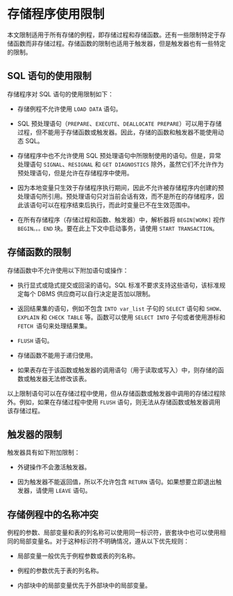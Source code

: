 # 存储程序使用限制 

本文限制适用于所有存储的例程，即存储过程和存储函数。还有一些限制特定于存储函数而非存储过程。存储函数的限制也适用于触发器，但是触发器也有一些特定的限制。

## SQL 语句的使用限制 

存储程序对 SQL 语句的使用限制如下：

* 存储例程不允许使用 `LOAD DATA` 语句。

* SQL 预处理语句（`PREPARE`、`EXECUTE`、`DEALLOCATE PREPARE`）可以用于存储过程，但不能用于存储函数或触发器。因此，存储的函数和触发器不能使用动态 SQL。

* 存储程序中也不允许使用 SQL 预处理语句中所限制使用的语句。但是，异常处理语句 `SIGNAL`、`RESIGNAL` 和 `GET DIAGNOSTICS` 除外，虽然它们不允许作为预处理语句，但是允许在存储程序中使用。

* 因为本地变量只生效于存储程序执行期间，因此不允许被存储程序内创建的预处理语句所引用。预处理语句只对当前会话有效，而不是所在的存储程序，因此该语句可以在程序结束后执行，而此时变量已不在生效范围中。

* 在所有存储程序（存储过程和函数、触发器）中，解析器将 `BEGIN[WORK]` 视作 `BEGIN。。。END` 块。要在此上下文中启动事务，请使用 `START TRANSACTION`。


## 存储函数的限制 

存储函数中不允许使用以下附加语句或操作：

* 执行显式或隐式提交或回滚的语句。SQL 标准不要求支持这些语句，该标准规定每个 DBMS 供应商可以自行决定是否加以限制。 

* 返回结果集的语句，例如不包含 `INTO var_list` 子句的 `SELECT` 语句和 `SHOW`、`EXPLAIN` 和 `CHECK TABLE` 等。函数可以使用 `SELECT INTO` 子句或者使用游标和 `FETCH `语句来处理结果集。

* `FLUSH` 语句。

* 存储函数不能用于递归使用。

* 如果表存在于该函数或触发器的调用语句（用于读取或写入）中，则存储的函数或触发器无法修改该表。

以上限制语句可以在存储过程中使用，但从存储函数或触发器中调用的存储过程除外。例如，如果在存储过程中使用 `FLUSH` 语句，则无法从存储函数或触发器调用该存储过程。

## 触发器的限制 

触发器具有如下附加限制：

* 外键操作不会激活触发器。

* 因为触发器不能返回值，所以不允许包含 `RETURN` 语句。如果想要立即退出触发器，请使用 `LEAVE` 语句。


## 存储例程中的名称冲突 

例程的参数、局部变量和表的列名称可以使用同一标识符，嵌套块中也可以使用相同的局部变量名。对于这种标识符不明确情况，遵从以下优先规则：

* 局部变量一般优先于例程参数或表的列名称。

* 例程的参数优先于表的列名称。 

* 内部块中的局部变量优先于外部块中的局部变量。
